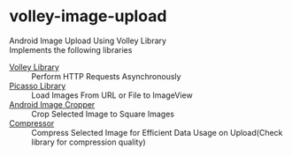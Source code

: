 # volley-image-upload
Android Image Upload Using Volley Library<br>
Implements the following libraries
<dl>
	<dt><a href="https://github.com/google/volley" target="_blank">Volley Library</a></dt>
	<dd>Perform HTTP Requests Asynchronously</dd>
	<dt><a href="https://github.com/square/picasso" target="_blank">Picasso Library</a></dt>
	<dd>Load Images From URL or File to ImageView</dd>
	<dt><a href="https://github.com/ArthurHub/Android-Image-Cropper" target="_blank">Android Image Cropper</a></dt>
	<dd>Crop Selected Image to Square Images</dd>
	<dt><a href="https://github.com/zetbaitsu/Compressor" target="_blank">Compressor</a></dt>
	<dd>Compress Selected Image for Efficient Data Usage on Upload(Check library for compression quality)</dd>
</dl>

